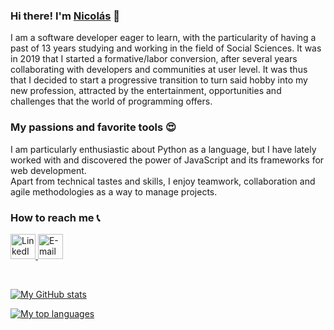 ### Hi there! I'm [Nicolás](https://www.linkedin.com/in/nicolasportela) 👋

I am a software developer eager to learn, with the particularity of having a past of 13 years studying and working in the field of Social Sciences. It was in 2019 that I started a formative/labor conversion, after several years collaborating with developers and communities at user level. It was thus that I decided to start a progressive transition to turn said hobby into my new profession, attracted by the entertainment, opportunities and challenges that the world of programming offers.
<br>

### My passions and favorite tools 😍
I am particularly enthusiastic about Python as a language, but I have lately worked with and discovered the power of JavaScript and its frameworks for web development.  
Apart from technical tastes and skills, I enjoy teamwork, collaboration and agile methodologies as a way to manage projects.
<br>

### How to reach me 📞
<a href="https://www.linkedin.com/in/nicolasportela"><img src="https://i.imgur.com/M44jSX8.png" alt="LinkedIn" width="40" height="40"/> <a href="mailto:nicolasportelam@gmail.com"><img src="https://i.imgur.com/VqrjIxO.png" alt="E-mail" width="40" height="40"/>

<br>

[![My GitHub stats](https://github-readme-stats.vercel.app/api?username=nicolasportela&hide=issues&show_icons=true&theme=vision-friendly-dark&count_private=true&include_all_commits=true&custom_title=My%20GitHub%20stats)](https://github.com/nicolasportela)

[![My top languages](https://github-readme-stats.vercel.app/api/top-langs/?username=nicolasportela&hide=MATLAB,Assembly&langs_count=10&&theme=vision-friendly-dark&custom_title=My%20top%20languages&card_width=495&exclude_repo=sorting_algorithms,binary_trees,monty,shell_exercises,simple_shell,printf)](https://github.com/nicolasportela)
